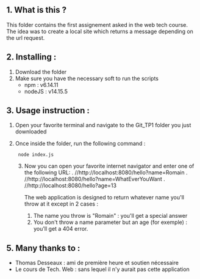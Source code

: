 ﻿

## 1. **What is this ?**

This folder contains the first assignement asked in the web tech course. The idea was to create a local site which returns a message depending on the url request.

## 2. **Installing :**

1. Download the folder
2. Make sure you have the necessary soft to run the scripts
	- npm : v6.14.11
	- nodeJS : v14.15.5

## 3. **Usage instruction :**

1. Open your favorite terminal and navigate to the Git_TP1 folder you just downloaded
2. Once inside the folder, run the following command :

	    node index.js
	
	3. Now you can open your favorite internet navigator and enter one of the following URL:
		. //http://localhost:8080/hello?name=Romain
		. //http://localhost:8080/hello?name=WhatEverYouWant
		. //http://localhost:8080/hello?age=13
	
		The web application is designed to return whatever name you'll throw at it except in 2 cases :
		1. The name you throw is "Romain" : you'll get a special answer
		2. You don't throw a name parameter but an age (for exemple) : you'll get a 404 error.

## 5. **Many thanks to :**

- Thomas Desseaux : ami de première heure et soutien nécessaire
- Le cours de Tech. Web : sans lequel il n'y aurait pas cette application


